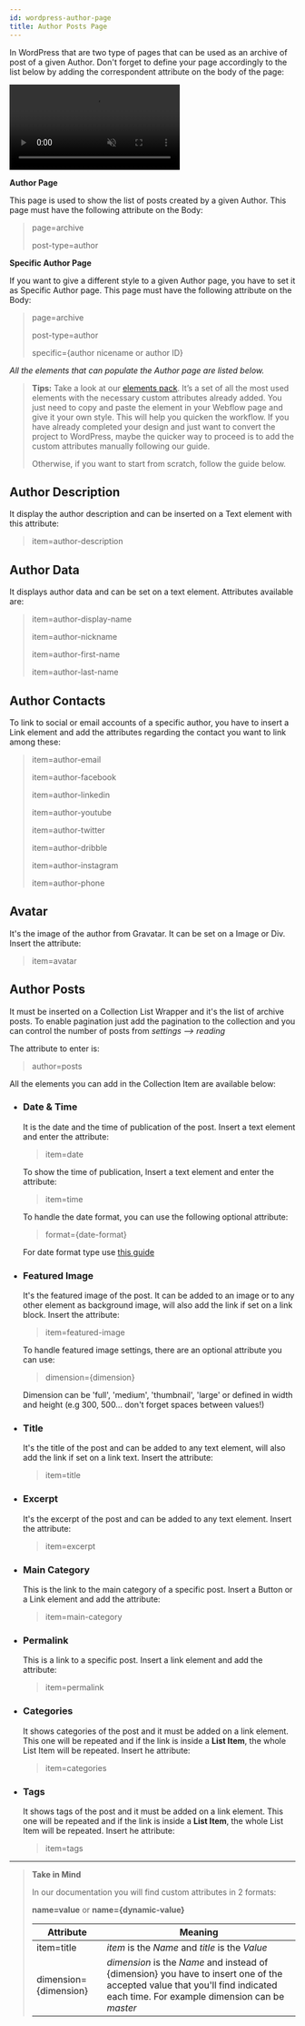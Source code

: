 ```yaml
---
id: wordpress-author-page
title: Author Posts Page
---
```

In WordPress that are two type of pages that can be used as an archive of post of a given Author.  Don't forget to define your page accordingly to the list below by adding the correspondent attribute on the body of the page:

<pre>
<video autoplay muted playsinline="true" loop>
<source src="/assets/page-type.webm">
</video>
</pre>

**Author Page**
 
This page is used to show the list of posts created by a given Author. This page must have the following attribute on the Body:

> page=archive
>
> post-type=author
    

**Specific Author Page**
 
If you want to give a different style to a given Author page, you have to set it as Specific Author page. This page must have the following attribute on the Body:

> page=archive
>
> post-type=author
>
> specific={author nicename or author ID}

*All the elements that can populate the Author page are listed below.*

> **Tips:**
> Take a look at our [elements pack](https://webflow.com/website/webflow-to-wordpress-elements-pack). It’s a set of all the most used elements with the necessary custom attributes already added. You just need to copy and paste the element in your Webflow page and give it your own style. This will help you quicken the workflow. If you have already completed your design and just want to convert the project to WordPress, maybe the quicker way to proceed is to add the custom attributes manually following our guide.
>
> Otherwise, if you want to start from scratch, follow the guide below.

## Author Description
It display the author description and can be inserted on a Text element with this attribute:

> item=author-description

## Author Data
It displays author data and can be set on a text element. Attributes available are:

> item=author-display-name
>
> item=author-nickname
>
> item=author-first-name
>
> item=author-last-name

## Author Contacts
To link to social or email accounts of a specific author, you have to insert a Link element and add the attributes regarding the contact you want to link among these:

> item=author-email
> 
> item=author-facebook
>
> item=author-linkedin
>
> item=author-youtube 
>
> item=author-twitter
>
> item=author-dribble
>
> item=author-instagram
>
> item=author-phone

## Avatar
It's the image of the author from Gravatar. It can be set on a Image or Div. Insert the attribute:

> item=avatar

## Author Posts

It must be inserted on a Collection List Wrapper and it's the list of archive posts. To enable pagination just add the pagination to the collection and you can control the number of posts from *settings --> reading*

The attribute to enter is:

> author=posts

All the elements you can add in the Collection Item are available below:
- ### Date & Time
    It is the date and the time of publication of the post. Insert a text element and enter the attribute:

    > item=date

    To show the time of publication,  Insert a text element and enter the attribute:

    > item=time

    To handle the date format, you can use the following optional attribute:

    > format={date-format}

    For date format type use [this guide](https://wordpress.org/support/article/formatting-date-and-time/)

- ### Featured Image
    It's the featured image of the post. It can be added to an image or to any other element as background image, will also add the link if set on a link block.
    Insert the attribute:

    > item=featured-image

    To handle featured image settings, there are an optional attribute you can use:

    > dimension={dimension}

    Dimension can be 'full', 'medium', 'thumbnail', 'large' or defined in width and height (e.g 300, 500... don't forget spaces between values!)

- ### Title
    It's the title of the post and can be added to any text element, will also add the link if set on a link text.
    Insert the attribute:

    > item=title

- ### Excerpt
    It's the excerpt of the post and can be added to any text element. Insert the attribute:

    > item=excerpt

- ### Main Category 
    This is the link to the main category of a specific post. Insert a Button or a Link element and add the attribute:

    > item=main-category

- ### Permalink
    This is a link to a specific post. Insert a link element and add the attribute:

    > item=permalink

- ### Categories
    It shows categories of the post and it must be added on a link element. This one will be repeated and if the link is inside a **List Item**, the whole List Item will be repeated.
    Insert he attribute:

    > item=categories

- ### Tags
    It shows tags of the post and it must be added on a link element. This one will be repeated and if the link is inside a **List Item**, the whole List Item will be repeated.
    Insert he attribute:

    > item=tags


---------
> **Take in Mind**
>
> In our documentation you will find custom attributes in 2 formats:
>
> **name=value** or **name={dynamic-value}**
>
>
> **Attribute**             | **Meaning** | 
> -------------             | --------------- |
> | item=title              | *item* is the *Name* and *title* is the *Value* |
> | dimension={dimension}   | *dimension* is the *Name* and instead of {dimension} you have to insert one of the accepted value that you'll find indicated each time. For example dimension can be *master*|